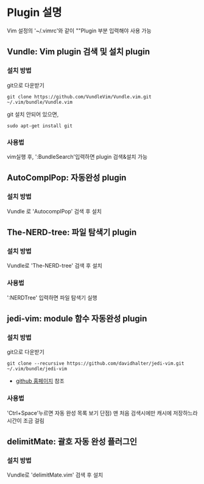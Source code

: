 
# Plugin 설명
Vim 설정의 '~/.vimrc'와 같이 ""Plugin 부분 입력해야 사용 가능

## Vundle: Vim plugin 검색 및 설치 plugin
 ### 설치 방법
git으로 다운받기

	git clone https://github.com/VundleVim/Vundle.vim.git ~/.vim/bundle/Vundle.vim
	
git 설치 안되어 있으면,

	sudo apt-get install git
	
 ### 사용법
vim실행 후, ':BundleSearch'입력하면 plugin 검색&설치 가능

## AutoComplPop: 자동완성 plugin
### 설치 방법
Vundle 로 'AutocomplPop' 검색 후 설치

## The-NERD-tree: 파일 탐색기 plugin
### 설치 방법
Vundle로 'The-NERD-tree' 검색 후 설치
### 사용법
':NERDTree' 입력하면 파일 탐색기 실행

## jedi-vim: module 함수 자동완성 plugin
### 설치 방법
git으로 다운받기

	git clone --recursive https://github.com/davidhalter/jedi-vim.git ~/.vim/bundle/jedi-vim
	
* [github 홈페이지](https://github.com/davidhalter/jedi-vim) 참조
### 사용법
'Ctrl+Space'누르면 자동 완성 목록 보기
단점) 맨 처음 검색시에만 캐시에 저장하느라 시간이 조금 걸림

## delimitMate: 괄호 자동 완성 플러그인
### 설치 방법
Vundle로 'delimitMate.vim' 검색 후 설치
